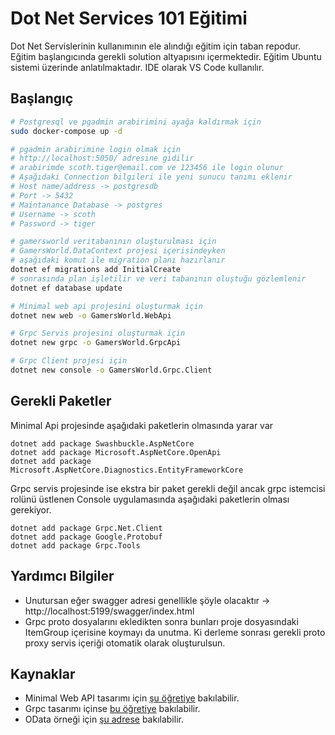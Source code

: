 # Dot Net Services 101 Eğitimi

Dot Net Servislerinin kullanımının ele alındığı eğitim için taban repodur. Eğitim başlangıcında gerekli solution altyapısını içermektedir. Eğitim Ubuntu sistemi üzerinde anlatılmaktadır. IDE olarak VS Code kullanılır.

## Başlangıç

```bash
# Postgresql ve pgadmin arabirimini ayağa kaldırmak için
sudo docker-compose up -d

# pgadmin arabirimine login olmak için
# http://localhost:5050/ adresine gidilir
# arabirimde scoth.tiger@email.com ve 123456 ile login olunur
# Aşağıdaki Connection bilgileri ile yeni sunucu tanımı eklenir
# Host name/address -> postgresdb
# Port -> 5432
# Maintanance Database -> postgres
# Username -> scoth
# Password -> tiger

# gamersworld veritabanının oluşturulması için
# GamersWorld.DataContext projesi içerisindeyken
# aşağıdaki komut ile migration planı hazırlanır
dotnet ef migrations add InitialCreate
# sonrasında plan işletilir ve veri tabanının oluştuğu gözlemlenir
dotnet ef database update

# Minimal web api projesini oluşturmak için
dotnet new web -o GamersWorld.WebApi

# Grpc Servis projesini oluşturmak için
dotnet new grpc -o GamersWorld.GrpcApi

# Grpc Client projesi için
dotnet new console -o GamersWorld.Grpc.Client
```

## Gerekli Paketler

Minimal Api projesinde aşağıdaki paketlerin olmasında yarar var

```text
dotnet add package Swashbuckle.AspNetCore
dotnet add package Microsoft.AspNetCore.OpenApi
dotnet add package Microsoft.AspNetCore.Diagnostics.EntityFrameworkCore
```

Grpc servis projesinde ise ekstra bir paket gerekli değil ancak grpc istemcisi rolünü üstlenen Console uygulamasında aşağıdaki paketlerin olması gerekiyor.

```text
dotnet add package Grpc.Net.Client
dotnet add package Google.Protobuf
dotnet add package Grpc.Tools
```

## Yardımcı Bilgiler

- Unutursan eğer swagger adresi genellikle şöyle olacaktır -> http://localhost:5199/swagger/index.html
- Grpc proto dosyalarını ekledikten sonra bunları proje dosyasındaki ItemGroup içerisine koymayı da unutma. Ki derleme sonrası gerekli proto proxy servis içeriği otomatik olarak oluşturulsun.

## Kaynaklar

- Minimal Web API tasarımı için [şu öğretiye](https://learn.microsoft.com/en-us/aspnet/core/tutorials/min-web-api?view=aspnetcore-8.0&tabs=visual-studio-code) bakılabilir.
- Grpc tasarımı içinse [bu öğretiye](https://learn.microsoft.com/en-us/aspnet/core/tutorials/grpc/grpc-start?view=aspnetcore-8.0&tabs=visual-studio-code) bakılabilir.
- OData örneği için [şu adrese](https://github.com/buraksenyurt/odata-challenge/tree/main) bakılabilir.
